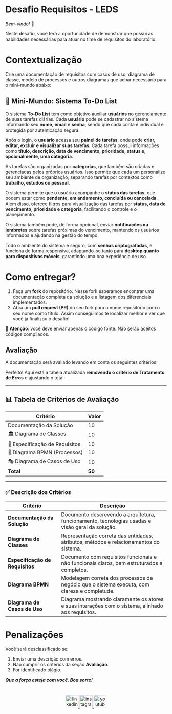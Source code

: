 # Desafio Requisitos - LEDS
*Bem-vindo!* 👋

Neste desafio, você terá a oportunidade de demonstrar que possui as habilidades necessárias para atuar no time de requisitos do laboratório.

# Contextualização

Crie uma documentação de requisitos com casos de uso, diagrama de classe, modelo de processos e outros diagramas que achar necessário para o mini-mundo abaixo: 


## 🎯 **Mini-Mundo: Sistema To-Do List**

O sistema **To-Do List** tem como objetivo auxiliar **usuários** no gerenciamento de suas tarefas diárias. Cada **usuário** pode se cadastrar no sistema informando seu **nome**, **email** e **senha**, sendo que cada conta é individual e protegida por autenticação segura.

Após o login, o **usuário** acessa seu **painel de tarefas**, onde pode **criar, editar, excluir e visualizar suas tarefas**. Cada tarefa possui informações como **título, descrição, data de vencimento, prioridade, status e, opcionalmente, uma categoria**.

As tarefas são organizadas por **categorias**, que também são criadas e gerenciadas pelos próprios usuários. Isso permite que cada um personalize seu ambiente de organização, separando tarefas por contextos como **trabalho, estudos ou pessoal**.

O sistema permite que o usuário acompanhe o **status das tarefas**, que podem estar como **pendente, em andamento, concluída ou cancelada**. Além disso, oferece filtros para visualização das tarefas por **status, data de vencimento, prioridade e categoria**, facilitando o controle e o planejamento.

O sistema também pode, de forma opcional, enviar **notificações ou lembretes** sobre tarefas próximas do vencimento, mantendo os usuários informados e ajudando na gestão do tempo.

Todo o ambiente do sistema é seguro, com **senhas criptografadas**, e funciona de forma responsiva, adaptando-se tanto para **desktop quanto para dispositivos móveis**, garantindo uma boa experiência de uso.



# Como entregar?
1. Faça um **fork** do repositório. Nesse fork esperamos encontrar uma documentação completa da solução e a listagem dos diferenciais implementados.
2. Abra um **pull request (PR)** do seu fork para o nome repositório com o seu nome como título. Assim conseguimos te localizar melhor e ver que você já finalizou o desafio!

🚨 **Atenção**: você deve enviar apenas o código fonte. Não serão aceitos códigos compilados.

## Avaliação

A documentação será avaliado levando em conta os seguintes critérios:

Perfeito! Aqui está a tabela atualizada **removendo o critério de Tratamento de Erros** e ajustando o total:

---

## 📊 **Tabela de Critérios de Avaliação**

| Critério                       | Valor  |
| ------------------------------ | ------ |
| Documentação da Solução        | 10     |
| 🏛️ Diagrama de Classes        | 10     |
| 📜 Especificação de Requisitos | 10     |
| 🔄 Diagrama BPMN (Processos)   | 10     |
| 🎭 Diagrama de Casos de Uso    | 10     |
| **Total**                      | **50** |

---

### ✅ **Descrição dos Critérios**

| Critério                        | Descrição                                                                                         |
| ------------------------------- | ------------------------------------------------------------------------------------------------- |
| **Documentação da Solução**     | Documento descrevendo a arquitetura, funcionamento, tecnologias usadas e visão geral da solução.  |
| **Diagrama de Classes**         | Representação correta das entidades, atributos, métodos e relacionamentos do sistema.             |
| **Especificação de Requisitos** | Documento com requisitos funcionais e não funcionais claros, bem estruturados e completos.        |
| **Diagrama BPMN**               | Modelagem correta dos processos de negócio que o sistema executa, com clareza e completude.       |
| **Diagrama de Casos de Uso**    | Diagrama mostrando claramente os atores e suas interações com o sistema, alinhado aos requisitos. |



# Penalizações

Você será desclassificado se:

1. Enviar uma descrição com erros.
2. Não cumprir os critérios da seção **Avaliação**.
3. For identificado plágio.
   
***Que a força esteja com você. Boa sorte!***

<div align="left">
</div>

###

<br clear="both">

<div align="center">
  <a href="https://www.linkedin.com/school/ledsifes" target="_blank">
    <img src="https://img.shields.io/static/v1?message=LinkedIn&logo=linkedin&label=&color=0077B5&logoColor=white&labelColor=&style=for-the-badge" height="40" alt="linkedin logo"  />
  </a>
  <a href="https://www.instagram.com/ledsifes/" target="_blank">
    <img src="https://img.shields.io/static/v1?message=Instagram&logo=instagram&label=&color=E4405F&logoColor=white&labelColor=&style=for-the-badge" height="40" alt="instagram logo"  />
  </a>
  <a href="https://www.youtube.com/@ledsifes/?sub_confirmation=1" target="_blank">
    <img src="https://img.shields.io/static/v1?message=Youtube&logo=youtube&label=&color=FF0000&logoColor=white&labelColor=&style=for-the-badge" height="40" alt="youtube logo"  />
  </a>
</div>

###
